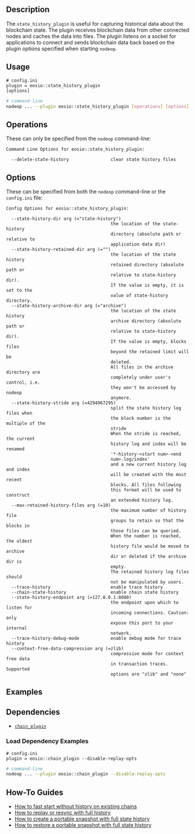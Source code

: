 
## Description

The `state_history_plugin` is useful for capturing historical data about the blockchain state. The plugin receives blockchain data from other connected nodes and caches the data into files. The plugin listens on a socket for applications to connect and sends blockchain data back based on the plugin options specified when starting `nodeop`.

## Usage

```console
# config.ini
plugin = eosio::state_history_plugin
[options]
```
```sh
# command-line
nodeop ... --plugin eosio::state_history_plugin [operations] [options]
```

## Operations

These can only be specified from the `nodeop` command-line:

```console
Command Line Options for eosio::state_history_plugin:

  --delete-state-history                clear state history files
```

## Options

These can be specified from both the `nodeop` command-line or the `config.ini` file:

```console
Config Options for eosio::state_history_plugin:

  --state-history-dir arg (="state-history")
                                        the location of the state-history 
                                        directory (absolute path or relative to
                                        application data dir)
  --state-history-retained-dir arg (="")
                                        the location of the state history 
                                        retained directory (absolute path or 
                                        relative to state-history dir).
                                        If the value is empty, it is set to the
                                        value of state-history directory.
  --state-history-archive-dir arg (="archive")
                                        the location of the state history 
                                        archive directory (absolute path or 
                                        relative to state-history dir).
                                        If the value is empty, blocks files 
                                        beyond the retained limit will be 
                                        deleted.
                                        All files in the archive directory are 
                                        completely under user's control, i.e. 
                                        they won't be accessed by nodeop 
                                        anymore.
  --state-history-stride arg (=4294967295)
                                        split the state history log files when 
                                        the block number is the multiple of the
                                        stride
                                        When the stride is reached, the current
                                        history log and index will be renamed 
                                        '*-history-<start num>-<end 
                                        num>.log/index'
                                        and a new current history log and index
                                        will be created with the most recent 
                                        blocks. All files following
                                        this format will be used to construct 
                                        an extended history log.
  --max-retained-history-files arg (=10)
                                        the maximum number of history file 
                                        groups to retain so that the blocks in 
                                        those files can be queried.
                                        When the number is reached, the oldest 
                                        history file would be moved to archive 
                                        dir or deleted if the archive dir is 
                                        empty.
                                        The retained history log files should 
                                        not be manipulated by users.
  --trace-history                       enable trace history
  --chain-state-history                 enable chain state history
  --state-history-endpoint arg (=127.0.0.1:8080)
                                        the endpoint upon which to listen for 
                                        incoming connections. Caution: only 
                                        expose this port to your internal 
                                        network.
  --trace-history-debug-mode            enable debug mode for trace history
  --context-free-data-compression arg (=zlib)
                                        compression mode for context free data 
                                        in transaction traces. Supported 
                                        options are "zlib" and "none"
```

## Examples

<!-- ### history-tools

  * [Source code](https://github.com/EOSIO/history-tools/)
  * [Documentation](https://sysio.github.io/history-tools/) -->

## Dependencies

* [`chain_plugin`](chain-plugin.md)

### Load Dependency Examples

```console
# config.ini
plugin = eosio::chain_plugin --disable-replay-opts
```
```sh
# command-line
nodeop ... --plugin eosio::chain_plugin --disable-replay-opts
```

## How-To Guides

* [How to fast start without history on existing chains](../how-to/how-to-fast-start-without-old-history.md)
* [How to replay or resync with full history](../how-to/how-to-replay-or-resync-with-full-history.md)
* [How to create a portable snapshot with full state history](../how-to/how-to-create-snapshot-with-full-history.md)
* [How to restore a portable snapshot with full state history](../how-to/how-to-restore-snapshot-with-full-history.md)
